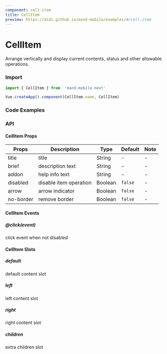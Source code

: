 ```yaml
---
component: cell-item
title: CellItem
preview: https://didi.github.io/mand-mobile/examples/#/cell-item
---
```


# CellItem


Arrange vertically and display current contents, status and other allowable operations.

### Import

```javascript
import { CellItem } from  'mand-mobile-next'

Vue.createApp().component(CellItem.name, CellItem)
```

### Code Examples

<demo-wrapper
  src="src/packages/cell-item/demo"
  :demos="demos"
/>

<script setup>
const demos = import.meta.globEager('../../../src/packages/cell-item/demo/demo*.vue')
</script>

<!-- DEMO -->

### API

#### CellItem Props
|Props | Description | Type | Default | Note|
|----|-----|------|------|------|
|title|title|String|-|-|
|brief|description text|String|-|-|
|addon|help info text|String|-|-|
|disabled|disable item operation|Boolean|`false`|-|
|arrow|arrow indicator|Boolean|`false`|-|
|no-border|remove border|Boolean|`false`|-|

#### CellItem Events
##### @click(event)
click event when not disabled

#### CellItem Slots

##### default
default content slot

##### left
left content slot

##### right
right content slot

##### children
extra children slot
